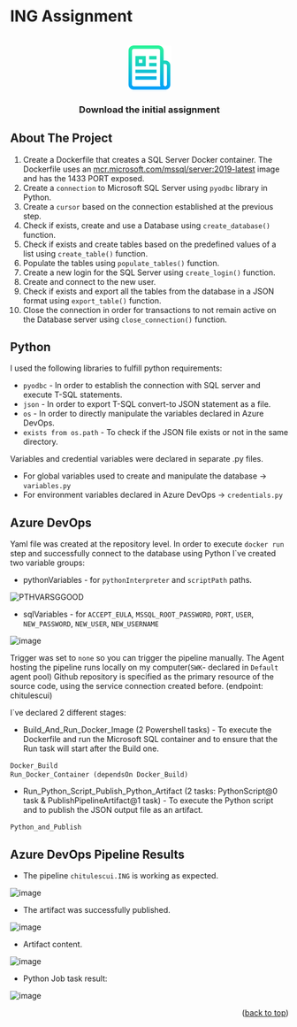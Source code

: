 # ING Assignment
<br />
<div align="center">
  <a href="https://github.com/chitulescui/ING/blob/main/Assignment%20-%20DevOps%20FlexING.docx">
    <img src="images/logo.png" alt="Logo" width="80" height="80">
  </a>

  <h3 align="center">Download the initial assignment</h3>
</div>

<!-- ABOUT THE PROJECT -->
## About The Project
1. Create a Dockerfile that creates a SQL Server Docker container. The Dockerfile uses an <a href="https://hub.docker.com/r/microsoft/mssql-server">mcr.microsoft.com/mssql/server:2019-latest</a> image and has the 1433 PORT exposed. 
2. Create a `connection` to Microsoft SQL Server using `pyodbc` library in Python.
3. Create a `cursor` based on the connection established at the previous step.
5. Check if exists, create and use a Database using `create_database()` function.
6. Check if exists and create tables based on the predefined values of a list using `create_table()` function.
7. Populate the tables using `populate_tables()` function.
8. Create a new login for the SQL Server using `create_login()` function.
9. Create and connect to the new user.
10. Check if exists and export all the tables from the database in a JSON format using `export_table()` function.
11. Close the connection in order for transactions to not remain active on the Database server using `close_connection()` function. 

## Python
I used the following libraries to fulfill python requirements: 
* `pyodbc` - In order to establish the connection with SQL server and execute T-SQL statements. 
* `json` - In order to export T-SQL convert-to JSON statement as a file. 
* `os` - In order to directly manipulate the variables declared in Azure DevOps.
* `exists from os.path` - To check if the JSON file exists or not in the same directory.

Variables and credential variables were declared in separate .py files.
* For global variables used to create and manipulate the database -> `variables.py`
* For environment variables declared in Azure DevOps -> `credentials.py`

## Azure DevOps
Yaml file was created at the repository level. In order to execute `docker run` step and successfully connect to the database using Python I`ve created two variable groups:
* pythonVariables - for `pythonInterpreter` and `scriptPath` paths.
  
![PTHVARSGGOOD](https://github.com/chitulescui/ING/assets/93248891/07d39114-a300-497a-8c90-d4c720f1e48c)

* sqlVariables - for `ACCEPT_EULA`, `MSSQL_ROOT_PASSWORD`, `PORT`, `USER`, `NEW_PASSWORD`, `NEW_USER`, `NEW_USERNAME`

![image](https://github.com/chitulescui/ING/assets/93248891/c55e9b96-8981-4f14-bed0-c693f9313b67)


Trigger was set to `none` so you can trigger the pipeline manually.
The Agent hosting the pipeline runs locally on my computer(`SWK`- declared in `Default` agent pool) 
Github repository is specified as the primary resource of the source code, using the service connection created before. (endpoint: chitulescui)

I`ve declared 2 different stages: 
* Build_And_Run_Docker_Image (2 Powershell tasks) - To execute the Dockerfile and run the Microsoft SQL container and to ensure that the Run task will start after the Build one. 
```
Docker_Build
Run_Docker_Container (dependsOn Docker_Build)
```
* Run_Python_Script_Publish_Python_Artifact (2 tasks: PythonScript@0 task & PublishPipelineArtifact@1 task) - To execute the Python script and to publish the JSON output file as an artifact. 

```
Python_and_Publish
```

## Azure DevOps Pipeline Results
* The pipeline `chitulescui.ING` is working as expected.

![image](https://github.com/chitulescui/ING/assets/93248891/aec2a52a-a7d5-4401-805c-2f8cf8b9779d)


* The artifact was successfully published. 

![image](https://github.com/chitulescui/ING/assets/93248891/a79034f6-be89-4b01-b0ff-2f8ae701138c)


* Artifact content.

![image](https://github.com/chitulescui/ING/assets/93248891/1ca8c941-c03d-4308-915c-c8c25401429a)


* Python Job task result:

![image](https://github.com/chitulescui/ING/assets/93248891/02a7dcd3-c376-4397-b5ca-4cb5cda7cc93)


<p align="right">(<a href="#readme-top">back to top</a>)</p>
